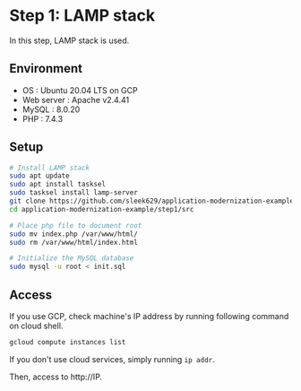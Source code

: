 # Step 1: LAMP stack

In this step, LAMP stack is used.

## Environment

- OS : Ubuntu 20.04 LTS on GCP
- Web server : Apache v2.4.41
- MySQL : 8.0.20
- PHP : 7.4.3

## Setup

```bash
# Install LAMP stack
sudo apt update
sudo apt install tasksel
sudo tasksel install lamp-server
git clone https://github.com/sleek629/application-modernization-example.git
cd application-modernization-example/step1/src

# Place php file to document root
sudo mv index.php /var/www/html/
sudo rm /var/www/html/index.html

# Initialize the MySQL database
sudo mysql -u root < init.sql
```

 ## Access

If you use GCP, check machine's IP address by running following command on cloud shell.

```bash
gcloud compute instances list
```

If you don't use cloud services, simply running `ip addr`.



Then, access to http://IP.